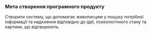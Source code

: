 ### Мета створення програмного продукту
Створити систему, що допомагає живописцям у пошуку потрібної інформації та надхнення відповідно до ідеї, психологічного стану та картини, що відтворюють 
